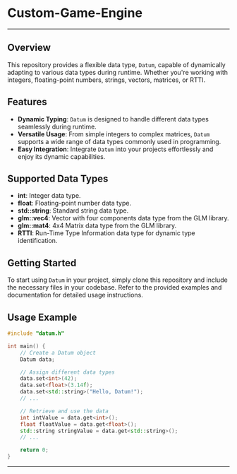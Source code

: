 # Custom-Game-Engine

---

## Overview
This repository provides a flexible data type, `Datum`, capable of dynamically adapting to various data types during runtime. Whether you're working with integers, floating-point numbers, strings, vectors, matrices, or RTTI.

## Features
- **Dynamic Typing**: `Datum` is designed to handle different data types seamlessly during runtime.
- **Versatile Usage**: From simple integers to complex matrices, `Datum` supports a wide range of data types commonly used in programming.
- **Easy Integration**: Integrate `Datum` into your projects effortlessly and enjoy its dynamic capabilities.

## Supported Data Types
- **int**: Integer data type.
- **float**: Floating-point number data type.
- **std::string**: Standard string data type.
- **glm::vec4**: Vector with four components data type from the GLM library.
- **glm::mat4**: 4x4 Matrix data type from the GLM library.
- **RTTI**: Run-Time Type Information data type for dynamic type identification.

## Getting Started
To start using `Datum` in your project, simply clone this repository and include the necessary files in your codebase. Refer to the provided examples and documentation for detailed usage instructions.

## Usage Example
```cpp
#include "datum.h"

int main() {
    // Create a Datum object
    Datum data;

    // Assign different data types
    data.set<int>(42);
    data.set<float>(3.14f);
    data.set<std::string>("Hello, Datum!");
    // ...

    // Retrieve and use the data
    int intValue = data.get<int>();
    float floatValue = data.get<float>();
    std::string stringValue = data.get<std::string>();
    // ...

    return 0;
}
```


---
